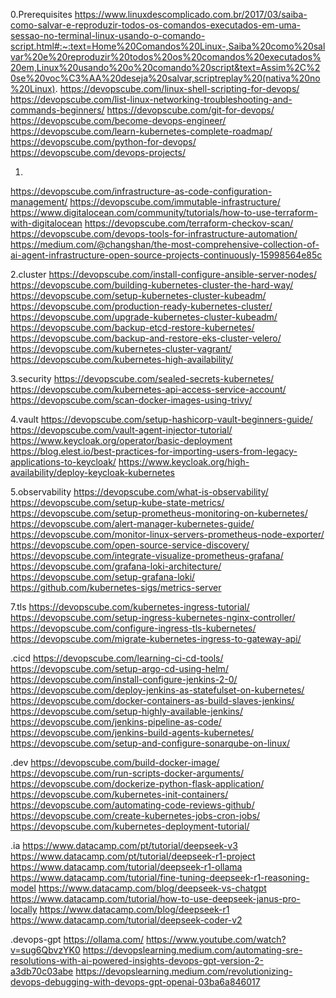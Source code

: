 0.Prerequisites
https://www.linuxdescomplicado.com.br/2017/03/saiba-como-salvar-e-reproduzir-todos-os-comandos-executados-em-uma-sessao-no-terminal-linux-usando-o-comando-script.html#:~:text=Home%20Comandos%20Linux-,Saiba%20como%20salvar%20e%20reproduzir%20todos%20os%20comandos%20executados%20em,Linux%20usando%20o%20comando%20script&text=Assim%2C%20se%20voc%C3%AA%20deseja%20salvar,scriptreplay%20(nativa%20no%20Linux).
https://devopscube.com/linux-shell-scripting-for-devops/
https://devopscube.com/list-linux-networking-troubleshooting-and-commands-beginners/
https://devopscube.com/git-for-devops/
https://devopscube.com/become-devops-engineer/
https://devopscube.com/learn-kubernetes-complete-roadmap/
https://devopscube.com/python-for-devops/
https://devopscube.com/devops-projects/

1.
https://devopscube.com/infrastructure-as-code-configuration-management/
https://devopscube.com/immutable-infrastructure/
https://www.digitalocean.com/community/tutorials/how-to-use-terraform-with-digitalocean
https://devopscube.com/terraform-checkov-scan/
https://devopscube.com/devops-tools-for-infrastructure-automation/
https://medium.com/@changshan/the-most-comprehensive-collection-of-ai-agent-infrastructure-open-source-projects-continuously-15998564e85c

2.cluster
https://devopscube.com/install-configure-ansible-server-nodes/
https://devopscube.com/building-kubernetes-cluster-the-hard-way/
https://devopscube.com/setup-kubernetes-cluster-kubeadm/
https://devopscube.com/production-ready-kubernetes-cluster/
https://devopscube.com/upgrade-kubernetes-cluster-kubeadm/
https://devopscube.com/backup-etcd-restore-kubernetes/
https://devopscube.com/backup-and-restore-eks-cluster-velero/
https://devopscube.com/kubernetes-cluster-vagrant/
https://devopscube.com/kubernetes-high-availability/

3.security
https://devopscube.com/sealed-secrets-kubernetes/
https://devopscube.com/kubernetes-api-access-service-account/
https://devopscube.com/scan-docker-images-using-trivy/

4.vault
https://devopscube.com/setup-hashicorp-vault-beginners-guide/
https://devopscube.com/vault-agent-injector-tutorial/
https://www.keycloak.org/operator/basic-deployment
https://blog.elest.io/best-practices-for-importing-users-from-legacy-applications-to-keycloak/
https://www.keycloak.org/high-availability/deploy-keycloak-kubernetes

5.observability
https://devopscube.com/what-is-observability/
https://devopscube.com/setup-kube-state-metrics/
https://devopscube.com/setup-prometheus-monitoring-on-kubernetes/
https://devopscube.com/alert-manager-kubernetes-guide/
https://devopscube.com/monitor-linux-servers-prometheus-node-exporter/
https://devopscube.com/open-source-service-discovery/
https://devopscube.com/integrate-visualize-prometheus-grafana/
https://devopscube.com/grafana-loki-architecture/
https://devopscube.com/setup-grafana-loki/
https://github.com/kubernetes-sigs/metrics-server

7.tls
https://devopscube.com/kubernetes-ingress-tutorial/
https://devopscube.com/setup-ingress-kubernetes-nginx-controller/
https://devopscube.com/configure-ingress-tls-kubernetes/
https://devopscube.com/migrate-kubernetes-ingress-to-gateway-api/

.cicd
https://devopscube.com/learning-ci-cd-tools/
https://devopscube.com/setup-argo-cd-using-helm/
https://devopscube.com/install-configure-jenkins-2-0/
https://devopscube.com/deploy-jenkins-as-statefulset-on-kubernetes/
https://devopscube.com/docker-containers-as-build-slaves-jenkins/
https://devopscube.com/setup-highly-available-jenkins/
https://devopscube.com/jenkins-pipeline-as-code/
https://devopscube.com/jenkins-build-agents-kubernetes/
https://devopscube.com/setup-and-configure-sonarqube-on-linux/

.dev
https://devopscube.com/build-docker-image/
https://devopscube.com/run-scripts-docker-arguments/
https://devopscube.com/dockerize-python-flask-application/
https://devopscube.com/kubernetes-init-containers/
https://devopscube.com/automating-code-reviews-github/
https://devopscube.com/create-kubernetes-jobs-cron-jobs/
https://devopscube.com/kubernetes-deployment-tutorial/

.ia
https://www.datacamp.com/pt/tutorial/deepseek-v3
https://www.datacamp.com/pt/tutorial/deepseek-r1-project
https://www.datacamp.com/tutorial/deepseek-r1-ollama
https://www.datacamp.com/tutorial/fine-tuning-deepseek-r1-reasoning-model
https://www.datacamp.com/blog/deepseek-vs-chatgpt
https://www.datacamp.com/tutorial/how-to-use-deepseek-janus-pro-locally
https://www.datacamp.com/blog/deepseek-r1
https://www.datacamp.com/tutorial/deepseek-coder-v2

.devops-gpt
https://ollama.com/
https://www.youtube.com/watch?v=sug6QbvzYK0
https://devopslearning.medium.com/automating-sre-resolutions-with-ai-powered-insights-devops-gpt-version-2-a3db70c03abe
https://devopslearning.medium.com/revolutionizing-devops-debugging-with-devops-gpt-openai-03ba6a846017

